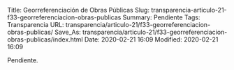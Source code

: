 Title: Georreferenciación de Obras Públicas
Slug: transparencia-articulo-21-f33-georreferenciacion-obras-publicas
Summary: Pendiente
Tags: Transparencia
URL: transparencia/articulo-21/f33-georreferenciacion-obras-publicas/
Save_As: transparencia/articulo-21/f33-georreferenciacion-obras-publicas/index.html
Date: 2020-02-21 16:09
Modified: 2020-02-21 16:09


Pendiente.
